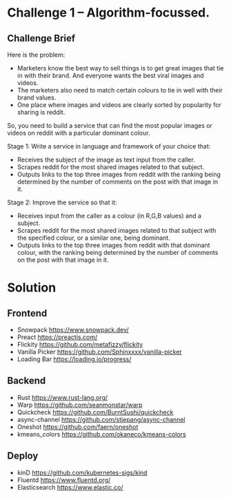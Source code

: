 # Challenge 1 – Algorithm-focussed.

## Challenge Brief

Here is the problem:
 - Marketers know the best way to sell things is to get great images that tie in with their brand. And everyone wants the best viral images and videos.
 - The marketers also need to match certain colours to tie in well with their brand values.
 - One place where images and videos are clearly sorted by popularity for sharing is reddit.  

So, you need to build a service that can find the most popular images or videos on reddit with a particular dominant colour.  

Stage 1: Write a service in language and framework of your choice that:  
 - Receives the subject of the image as text input from the caller.  
 - Scrapes reddit for the most shared images related to that subject.
 - Outputs links to the top three images from reddit with the ranking being determined by the number of comments on the post with that image in it.  

Stage 2: Improve the service so that it:  
 - Receives input from the caller as a colour (in R,G,B values) and a subject.
 - Scrapes reddit for the most shared images related to that subject with the specified colour, or a similar one, being dominant.
 - Outputs links to the top three images from reddit with that dominant colour, with the ranking being determined by the number of comments on the post with that image in it.


# Solution

## Frontend

 - Snowpack https://www.snowpack.dev/  
 - Preact https://preactjs.com/  
 - Flickity https://github.com/metafizzy/flickity
 - Vanilla Picker https://github.com/Sphinxxxx/vanilla-picker
 - Loading Bar https://loading.io/progress/    

## Backend

 - Rust https://www.rust-lang.org/  
 - Warp https://github.com/seanmonstar/warp  
 - Quickcheck https://github.com/BurntSushi/quickcheck   
 - async-channel https://github.com/stjepang/async-channel  
 - Oneshot https://github.com/faern/oneshot
 - kmeans_colors https://github.com/okaneco/kmeans-colors  

## Deploy

 - kinD https://github.com/kubernetes-sigs/kind  
 - Fluentd https://www.fluentd.org/  
 - Elasticsearch https://www.elastic.co/  
